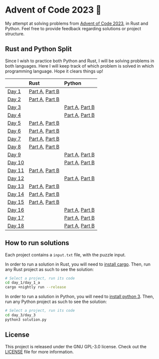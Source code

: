 # Advent of Code 2023 🎄

My attempt at solving problems from [Advent of Code 2023](https://adventofcode.com/), in Rust and Python. Feel free to provide feedback regarding solutions or project structure.

## Rust and Python Split

Since I wish to practice both Python and Rust, I will be solving problems in both languages.
Here I will keep track of which problem is solved in which programming language. Hope it clears things up!

|                                               | Rust                                                                            | Python                                                                           |
|:----------------------------------------------|:--------------------------------------------------------------------------------|:---------------------------------------------------------------------------------|
| [Day 1](https://adventofcode.com/2023/day/1)  | [Part A](./day_1/day_1_a/src/main.rs), [Part B](./day_1/day_1_b/src/main.rs)    |                                                                                  |
| [Day 2](https://adventofcode.com/2023/day/2)  | [Part A](./day_2/day_2_a/src/main.rs), [Part B](./day_2/day_2_b/src/main.rs)    |                                                                                  |
| [Day 3](https://adventofcode.com/2023/day/3)  |                                                                                 | [Part A](./day_3/day_3_a/solution.py), [Part B](./day_3/day_3_b/solution.py)     |
| [Day 4](https://adventofcode.com/2023/day/4)  |                                                                                 | [Part A](./day_4/day_4_a/solution.py), [Part B](./day_4/day_4_b/solution.py)     |
| [Day 5](https://adventofcode.com/2023/day/5)  | [Part A](./day_5/day_5_a/src/main.rs), [Part B](./day_5/day_5_b/src/main.rs)    |                                                                                  |
| [Day 6](https://adventofcode.com/2023/day/6)  | [Part A](./day_6/day_6_a/src/main.rs), [Part B](./day_6/day_6_b/src/main.rs)    |                                                                                  |
| [Day 7](https://adventofcode.com/2023/day/7)  | [Part A](./day_7/day_7_a/src/main.rs), [Part B](./day_7/day_7_b/src/main.rs)    |                                                                                  |
| [Day 8](https://adventofcode.com/2023/day/8)  | [Part A](./day_8/day_8_a/src/main.rs), [Part B](./day_8/day_8_b/src/main.rs)    |                                                                                  |
| [Day 9](https://adventofcode.com/2023/day/9)  |                                                                                 | [Part A](./day_9/day_9_a/solution.py), [Part B](./day_9/day_9_b/solution.py)     |
| [Day 10](https://adventofcode.com/2023/day/10)|                                                                                 | [Part A](./day_10/day_10_a/solution.py), [Part B](./day_10/day_10_b/solution.py) |
| [Day 11](https://adventofcode.com/2023/day/11)| [Part A](./day_11/day_11_a/src/main.rs), [Part B](./day_11/day_11_b/src/main.rs)|                                                                                  |
| [Day 12](https://adventofcode.com/2023/day/12)|                                                                                 | [Part A](./day_12/day_12_a/solution.py), [Part B](./day_12/day_12_b/solution.py) |
| [Day 13](https://adventofcode.com/2023/day/13)| [Part A](./day_13/day_13_a/src/main.rs), [Part B](./day_13/day_13_b/src/main.rs)|                                                                                  |
| [Day 14](https://adventofcode.com/2023/day/14)| [Part A](./day_14/day_14_a/src/main.rs), [Part B](./day_14/day_14_b/src/main.rs)|                                                                                  |
| [Day 15](https://adventofcode.com/2023/day/15)| [Part A](./day_15/day_15_a/src/main.rs), [Part B](./day_15/day_15_b/src/main.rs)|                                                                                  |
| [Day 16](https://adventofcode.com/2023/day/16)|                                                                                 | [Part A](./day_16/day_16_a/solution.py), [Part B](./day_16/day_16_b/solution.py) |
| [Day 17](https://adventofcode.com/2023/day/17)|                                                                                 | [Part A](./day_17/day_17_a/solution.py), [Part B](./day_17/day_17_b/solution.py) |
| [Day 18](https://adventofcode.com/2023/day/18)|                                                                                 | [Part A](./day_18/day_18_a/solution.py), [Part B](./day_18/day_18_b/solution.py) |
## How to run solutions

Each project contains a `input.txt` file, with the puzzle input. 

In order to run a solution in Rust, you will need to [install cargo](https://doc.rust-lang.org/cargo/getting-started/installation.html). Then, run any Rust project as such to see the solution:

```bash
# Select a project, run its code
cd day_1/day_1_a
cargo +nightly run --release
```

In order to run a solution in Python, you will need to [install python 3](https://www.python.org/downloads/). Then, run any Python project as such to see the solution:

```bash
# Select a project, run its code
cd day_3/day_3
python3 solution.py
```

## License

This project is released under the GNU GPL-3.0 license.
Check out the [LICENSE](LICENSE) file for more information.

